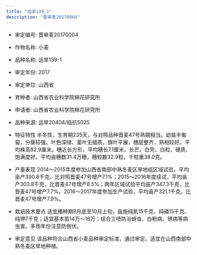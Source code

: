 ```yaml
---
title: "运旱139-1"
description: "晋审麦20170004"
---
```

* 审定编号:  晋审麦20170004

*  作物名称:  小麦

*  品种名称:  运旱139-1

*  审定年份:  2017

*  审定单位:  山西省

* 育种者:  山西省农业科学院棉花研究所 

*  申请者:  山西省农业科学院棉花研究所 

*  品种来源:  运旱20404/临抗5025 

*  特征特性
半冬性，生育期235天，与对照品种晋麦47号熟期相当。幼苗半匍匐，分蘖较强。叶色深绿、茎叶无蜡质，旗叶平展，穗层整齐，熟相较好。平均株高82.9厘米。穗近长方形，平均穗长7.1厘米，长芒。白壳、白粒、硬质、饱满度好。平均亩穗数31.4万穗，穗粒数32.9粒，千粒重38.0克。

*  产量表现
2014～2015年度参加山西省南部中熟冬麦区旱地组区域试验，平均亩产390.8千克，比对照晋麦47号增产7.1%；2015～2016年度续试，平均亩产303.8千克，比晋麦47号增产8.5%；两年区域试验平均亩产347.3千克，比晋麦47号增产7.7%。2016～2017年度参加生产试验，平均亩产321.1千克，比晋麦47号增产7.9%。

*  栽培技术要点
适宜播种期9月底至10月上旬，亩施纯氮15千克、纯磷15千克、纯钾7千克；适宜基本苗14万～16万；结合三喷防治蚜虫、白粉病、锈病等病虫害。多雨年份注意防倒伏。

*  审定意见
该品种符合山西省小麦品种审定标准，通过审定。适宜在山西南部中熟冬麦区旱地种植。
